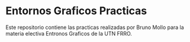# Entornos Graficos Practicas

Este repositorio contiene las practicas realizadas por Bruno Mollo para la materia electiva Entronos Graficos de la UTN FRRO.
